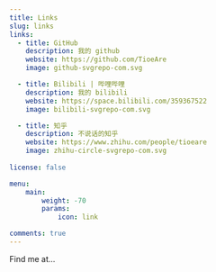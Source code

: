 ```yaml
---
title: Links
slug: links
links:
  - title: GitHub
    description: 我的 github
    website: https://github.com/TioeAre
    image: github-svgrepo-com.svg

  - title: Bilibili | 哔哩哔哩
    description: 我的 bilibili
    website: https://space.bilibili.com/359367522
    image: bilibili-svgrepo-com.svg

  - title: 知乎
    description: 不说话的知乎
    website: https://www.zhihu.com/people/tioeare
    image: zhihu-circle-svgrepo-com.svg
  
license: false

menu:
    main: 
        weight: -70
        params:
            icon: link

comments: true
---
```


Find me at...
